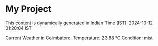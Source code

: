 # My Project

This content is dynamically generated in Indian Time (IST): 2024-10-12 01:20:04 IST


Current Weather in Coimbatore:
Temperature: 23.88 °C
Condition: mist
